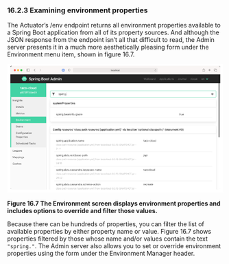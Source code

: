### 16.2.3 Examining environment properties

The Actuator’s /env endpoint returns all environment properties available to a Spring Boot application from all of its property sources. And although the JSON response from the endpoint isn’t all that difficult to read, the Admin server presents it in a much more aesthetically pleasing form under the Environment menu item, shown in figure 16.7.

![](../../assets/16.7.png)

**Figure 16.7 The Environment screen displays environment properties and includes options to override and filter those values.** <br/>

Because there can be hundreds of properties, you can filter the list of available properties by either property name or value. Figure 16.7 shows properties filtered by those whose name and/or values contain the text `"spring."`. The Admin server also allows you to set or override environment properties using the form under the Environment Manager header.
